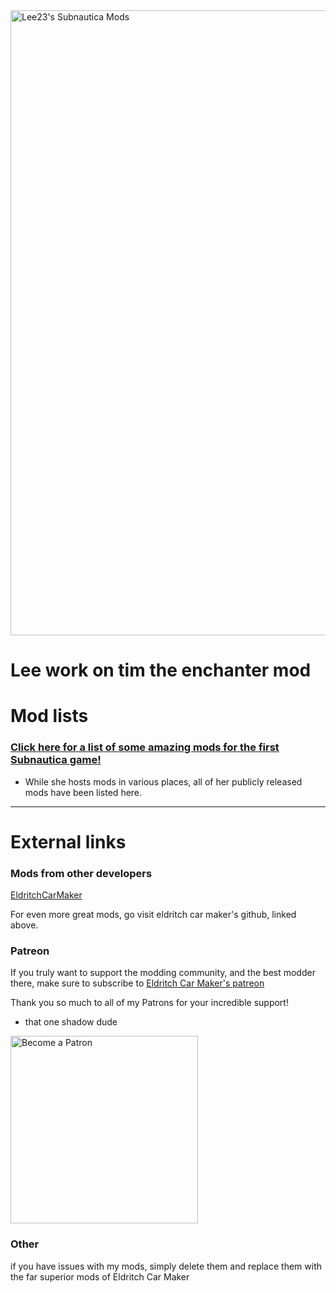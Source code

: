 <div>
  <img src="https://github.com/LeeTwentyThree/Lee23-SubnauticaMods/raw/main/Downloads/Images/MainPageHeader.png" width=1000px alt="Lee23's Subnautica Mods">
</div>

# Lee work on tim the enchanter mod

# Mod lists

### [Click here for a list of some amazing mods for the first Subnautica game!](https://github.com/EldritchCarMaker/My-Subnautica-Mods/blob/main/README.md)
- While she hosts mods in various places, all of her publicly released mods have been listed here.

---

# External links

### Mods from other developers

[EldritchCarMaker](https://github.com/EldritchCarMaker/My-Subnautica-Mods/blob/main/README.md)

For even more great mods, go visit eldritch car maker's github, linked above.

### Patreon

If you truly want to support the modding community, and the best modder there, make sure to subscribe to [Eldritch Car Maker's patreon](https://www.patreon.com/user?u=79717901)

Thank you so much to all of my Patrons for your incredible support!

- that one shadow dude

<div>
  <a href="https://www.patreon.com/user?u=79717901">
    <img src="https://github.com/LeeTwentyThree/Lee23-SubnauticaMods/raw/main/Downloads/Images/PatreonImage.png" width=300px alt="Become a Patron">
  </a>
</div>

### Other

if you have issues with my mods, simply delete them and replace them with the far superior mods of Eldritch Car Maker
